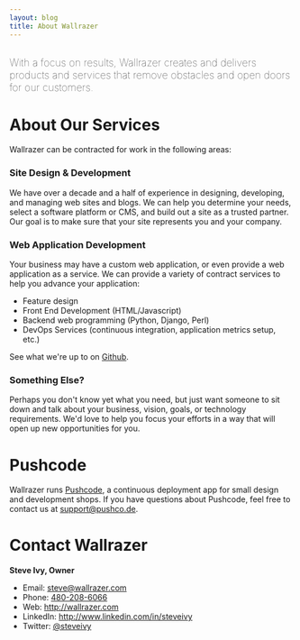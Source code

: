 ```yaml
---
layout: blog
title: About Wallrazer
---
```


<span style='font-size: 130%; font-weight: 100; display: block; margin: 30px 0;'>With a focus on results, Wallrazer creates and delivers products and services that remove obstacles and open doors for our customers.</span>

# About Our Services

Wallrazer can be contracted for work in the following areas:

### Site Design & Development

We have over a decade and a half of experience in designing, developing, and managing web sites and blogs. We can help you determine your needs, select a software platform or CMS, and build out a site as a trusted partner. Our goal is to make sure that your site represents you and your company.

### Web Application Development

Your business may have a custom web application, or even provide a web application as a service. We can provide a variety of contract services to help you advance your application:

- Feature design
- Front End Development (HTML/Javascript)
- Backend web programming (Python, Django, Perl)
- DevOps Services (continuous integration, application metrics setup, etc.)

See what we're up to on [Github](https://github.com/wallrazer).

### Something Else?

Perhaps you don't know yet what you need, but just want someone to sit down and talk about your business, vision, goals, or technology requirements. We'd love to help you focus your efforts in a way that will open up new opportunities for you.

# Pushcode

Wallrazer runs [Pushcode](http://pushco.de), a continuous deployment app for small design and development shops. If you have questions about Pushcode, feel free to contact us at <support@pushco.de>.

# Contact Wallrazer

**Steve Ivy, Owner**

* Email: <steve@wallrazer.com>
* Phone: <a href="tel:+1-480-208-6066">480-208-6066</a>
* Web: <http://wallrazer.com>
* LinkedIn: <http://www.linkedin.com/in/steveivy>
* Twitter: [@steveivy](http://twitter.com/steveivy)